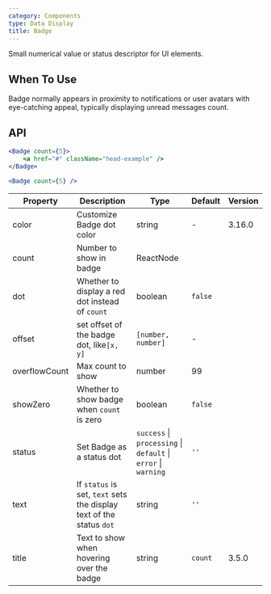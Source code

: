 ```yaml
---
category: Components
type: Data Display
title: Badge
---
```


Small numerical value or status descriptor for UI elements.

## When To Use

Badge normally appears in proximity to notifications or user avatars with eye-catching appeal, typically displaying unread messages count.

## API

```jsx
<Badge count={5}>
	<a href="#" className="head-example" />
</Badge>
```

```jsx
<Badge count={5} />
```

| Property      | Description                                                          | Type                                                           | Default | Version |
| ------------- | -------------------------------------------------------------------- | -------------------------------------------------------------- | ------- | ------- |
| color         | Customize Badge dot color                                            | string                                                         | -       | 3.16.0  |
| count         | Number to show in badge                                              | ReactNode                                                      |         |         |
| dot           | Whether to display a red dot instead of `count`                      | boolean                                                        | `false` |         |
| offset        | set offset of the badge dot, like`[x, y]`                            | `[number, number]`                                             | -       |         |
| overflowCount | Max count to show                                                    | number                                                         | 99      |         |
| showZero      | Whether to show badge when `count` is zero                           | boolean                                                        | `false` |         |
| status        | Set Badge as a status dot                                            | `success` \| `processing` \| `default` \| `error` \| `warning` | `''`    |         |
| text          | If `status` is set, `text` sets the display text of the status `dot` | string                                                         | `''`    |         |
| title         | Text to show when hovering over the badge                            | string                                                         | `count` | 3.5.0   |

